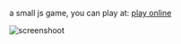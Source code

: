 a small js game, you can play at:
[play online](http://miaoyunze.com/game/greyPlane)

![screenshoot](http://7xv88e.com1.z0.glb.clouddn.com/greyPlane.jpeg)